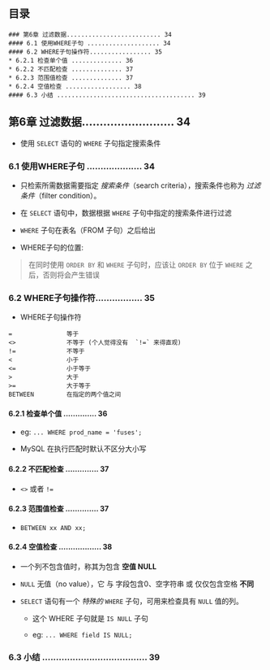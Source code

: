 ## 目录
```
### 第6章 过滤数据.......................... 34
#### 6.1 使用WHERE子句 .................... 34
#### 6.2 WHERE子句操作符................. 35
* 6.2.1 检查单个值 .............. 36
* 6.2.2 不匹配检查 .............. 37
* 6.2.3 范围值检查 .............. 37
* 6.2.4 空值检查 .................. 38
#### 6.3 小结 ...................................... 39
```

## 第6章 过滤数据.......................... 34
* 使用 `SELECT` 语句的 `WHERE` 子句指定搜索条件

### 6.1 使用WHERE子句 .................... 34
* 只检索所需数据需要指定 *搜索条件*（search criteria），搜索条件也称为 *过滤条件*（filter condition）。

* 在 `SELECT` 语句中，数据根据 `WHERE` 子句中指定的搜索条件进行过滤

* `WHERE` 子句在表名（FROM 子句）之后给出

* WHERE子句的位置:
> 在同时使用 `ORDER BY` 和 `WHERE` 子句时，应该让 `ORDER BY` 位于 `WHERE` 之后，否则将会产生错误

### 6.2 WHERE子句操作符................. 35
* WHERE子句操作符
```
=               等于
<>              不等于 (个人觉得没有  `!=` 来得直观)
!=              不等于
<               小于
<=              小于等于
>               大于
>=              大于等于
BETWEEN         在指定的两个值之间
```

#### 6.2.1 检查单个值 .............. 36
* eg: `... WHERE prod_name = 'fuses';`

* MySQL 在执行匹配时默认不区分大小写

#### 6.2.2 不匹配检查 .............. 37
* `<>` 或者 `!=`

#### 6.2.3 范围值检查 .............. 37
* `BETWEEN xx AND xx;`

#### 6.2.4 空值检查 .................. 38
* 一个列不包含值时，称其为包含 **空值 NULL**

* `NULL` 无值（no value），它 与 字段包含0、空字符串 或 仅仅包含空格 **不同**

* `SELECT` 语句有一个 *特殊的* `WHERE` 子句，可用来检查具有 `NULL` 值的列。
    * 这个 WHERE 子句就是 `IS NULL` 子句

    * eg: `... WHERE field IS NULL;`

### 6.3 小结 ...................................... 39